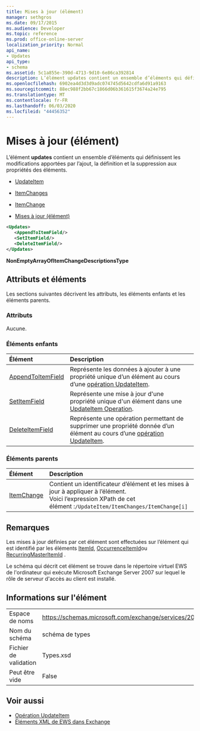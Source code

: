 ```yaml
---
title: Mises à jour (élément)
manager: sethgros
ms.date: 09/17/2015
ms.audience: Developer
ms.topic: reference
ms.prod: office-online-server
localization_priority: Normal
api_name:
- Updates
api_type:
- schema
ms.assetid: 5c1a855e-390d-4713-9d10-6e86ca392814
description: L’élément updates contient un ensemble d’éléments qui définissent les modifications apportées par l’ajout, la définition et la suppression aux propriétés des éléments.
ms.openlocfilehash: 6902ea4d3d3d9adc074745d5642cdfa6d91a9163
ms.sourcegitcommit: 88ec988f2bb67c1866d06b361615f3674a24e795
ms.translationtype: MT
ms.contentlocale: fr-FR
ms.lasthandoff: 06/03/2020
ms.locfileid: "44456352"
---
```

# <a name="updates-item"></a>Mises à jour (élément)

L’élément **updates** contient un ensemble d’éléments qui définissent les modifications apportées par l’ajout, la définition et la suppression aux propriétés des éléments. 
  
- [UpdateItem](updateitem.md)
  
- [ItemChanges](itemchanges.md)
  
- [ItemChange](itemchange.md)
  
- [Mises à jour (élément)](updates-item.md)
  
```xml
<Updates>
   <AppendToItemField/>
   <SetItemField/>
   <DeleteItemField/>
</Updates>
```

**NonEmptyArrayOfItemChangeDescriptionsType**

## <a name="attributes-and-elements"></a>Attributs et éléments

Les sections suivantes décrivent les attributs, les éléments enfants et les éléments parents.
  
### <a name="attributes"></a>Attributs

Aucune.
  
### <a name="child-elements"></a>Éléments enfants

|**Élément**|**Description**|
|:-----|:-----|
|[AppendToItemField](appendtoitemfield.md) <br/> |Représente les données à ajouter à une propriété unique d’un élément au cours d’une [opération UpdateItem](updateitem-operation.md).  <br/> |
|[SetItemField](setitemfield.md) <br/> |Représente une mise à jour d'une propriété unique d'un élément dans une [UpdateItem Operation](updateitem-operation.md).  <br/> |
|[DeleteItemField](deleteitemfield.md) <br/> |Représente une opération permettant de supprimer une propriété donnée d’un élément au cours d’une [opération UpdateItem](updateitem-operation.md).  <br/> |
   
### <a name="parent-elements"></a>Éléments parents

|**Élément**|**Description**|
|:-----|:-----|
|[ItemChange](itemchange.md) <br/> |Contient un identificateur d’élément et les mises à jour à appliquer à l’élément.  <br/> Voici l’expression XPath de cet élément :`/UpdateItem/ItemChanges/ItemChange[i]` <br/> |
   
## <a name="remarks"></a>Remarques

Les mises à jour définies par cet élément sont effectuées sur l’élément qui est identifié par les éléments [ItemId](itemid.md), [OccurrenceItemId](occurrenceitemid.md)ou [RecurringMasterItemId](recurringmasteritemid.md) . 
  
Le schéma qui décrit cet élément se trouve dans le répertoire virtuel EWS de l'ordinateur qui exécute Microsoft Exchange Server 2007 sur lequel le rôle de serveur d'accès au client est installé.
  
## <a name="element-information"></a>Informations sur l'élément

|||
|:-----|:-----|
|Espace de noms  <br/> |https://schemas.microsoft.com/exchange/services/2006/types  <br/> |
|Nom du schéma  <br/> |schéma de types  <br/> |
|Fichier de validation  <br/> |Types.xsd  <br/> |
|Peut être vide  <br/> |False  <br/> |
   
## <a name="see-also"></a>Voir aussi

- [Opération UpdateItem](updateitem-operation.md)
- [Éléments XML de EWS dans Exchange](ews-xml-elements-in-exchange.md)

